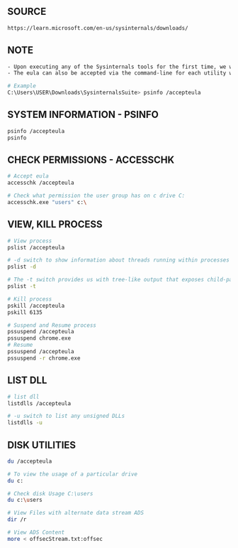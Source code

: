 ## SOURCE
```bash
https://learn.microsoft.com/en-us/sysinternals/downloads/
```
## NOTE
```bash
- Upon executing any of the Sysinternals tools for the first time, we will need to accept the End-User License Agreement (eula).
- The eula can also be accepted via the command-line for each utility with the /accepteula option.

# Example
C:\Users\USER\Downloads\SysinternalsSuite> psinfo /accepteula
```
## SYSTEM INFORMATION - PSINFO
```bash
psinfo /accepteula
psinfo
```
## CHECK PERMISSIONS - ACCESSCHK
```bash
# Accept eula
accesschk /accepteula

# Check what permission the user group has on c drive C:
accesschk.exe "users" c:\
```
## VIEW, KILL PROCESS
```bash
# View process
pslist /accepteula

# -d switch to show information about threads running within processes
pslist -d

# The -t switch provides us with tree-like output that exposes child-parent relationships
pslist -t

# Kill process
pskill /accepteula
pskill 6135

# Suspend and Resume process
pssuspend /accepteula
pssuspend chrome.exe
# Resume
pssuspend /accepteula
pssuspend -r chrome.exe
```
## LIST DLL
```bash
# list dll
listdlls /accepteula

# -u switch to list any unsigned DLLs
listdlls -u
```
## DISK UTILITIES
```bash
du /accepteula

# To view the usage of a particular drive
du c:

# Check disk Usage C:\users
du c:\users

# View Files with alternate data stream ADS
dir /r

# View ADS Content
more < offsecStream.txt:offsec
```
